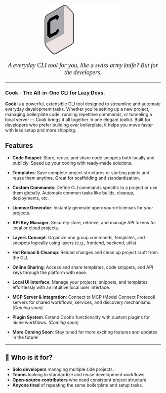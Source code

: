 <p align="center" >
  <img src="assets/licenses/COOKTITLE.svg" alt="Typer Banner" width="250"/>
</p>

<p align="center" style="font-family: 'K2D', cursive; font-size: 20px;" ><i>A everyday CLI tool for you, like a swiss army knife? But for the developers.</i></p> 

---

### Cook - The All-in-One CLI for Lazy Devs.

**Cook** is a powerful, extensible CLI tool designed to streamline and automate everyday development tasks. Whether you're setting up a new project, managing boilerplate code, running repetitive commands, or tunneling a local server — Cook brings it all together in one elegant toolkit. Built for developers who prefer building over boilerplate, it helps you move faster with less setup and more shipping.

## Features

* **Code Snippet**: Store, reuse, and share code snippets both locally and publicly. Speed up your coding with ready-made solutions.

* **Templates**: Save complete project structures or starting points and reuse them anytime. Great for scaffolding and standardization.

* **Custom Commands**: Define CLI commands specific to a project or use them globally. Automate common tasks like builds, cleanup, deployments, etc.

* **License Generator**: Instantly generate open-source licenses for your projects.

* **API Key Manager**: Securely store, retrieve, and manage API tokens for local or cloud projects.

* **Layers Concept**: Organize and group commands, templates, and snippets logically using layers (e.g., frontend, backend, utils).

* **Hot Reload & Cleanup**: Reload changes and clean up project cruft from the CLI.

* **Online Sharing**: Access and share templates, code snippets, and API keys through the platform with ease.

* **Local UI Interface**: Manage your projects, snippets, and templates effortlessly with an intuitive local user interface.

* **MCP Server & Integration**: Connect to MCP (Model Connect Protocol) servers for shared workflows, services, and discovery mechanisms. *(Coming soon)*

* **Plugin System**: Extend Cook’s functionality with custom plugins for niche workflows. *(Coming soon)*

* **More Coming Soon**: Stay tuned for more exciting features and updates in the future!

---

## 👥 Who is it for?

- **Solo developers** managing multiple side projects.
- **Teams** looking to standardize and reuse development workflows.
- **Open-source contributors** who need consistent project structure.
- **Anyone tired** of repeating the same boilerplate and setup tasks.
